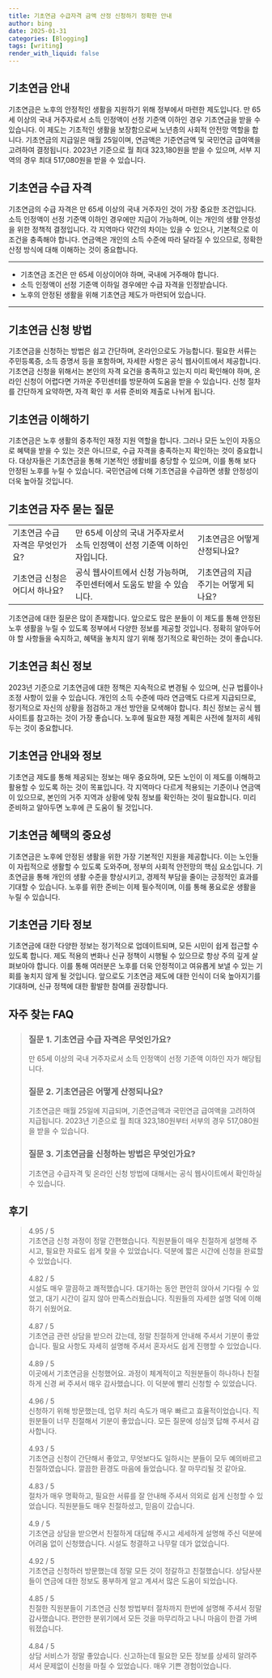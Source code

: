 ```yaml
---
title: 기초연금 수급자격 금액 산정 신청하기 정확한 안내
author: bing
date: 2025-01-31
categories: [Blogging]
tags: [writing]
render_with_liquid: false
---
```



<h2 id='기초연금_안내'>기초연금 안내</h2>

<p>기초연금은 노후의 안정적인 생활을 지원하기 위해 정부에서 마련한 제도입니다. 만 65세 이상의 국내 거주자로서 소득 인정액이 선정 기준액 이하인 경우 기초연금을 받을 수 있습니다. 이 제도는 기초적인 생활을 보장함으로써 노년층의 사회적 안전망 역할을 합니다. 기초연금의 지급일은 매월 25일이며, 연금액은 기준연금액 및 국민연금 급여액을 고려하여 결정됩니다. 2023년 기준으로 월 최대 323,180원을 받을 수 있으며, 서부 지역의 경우 최대 517,080원을 받을 수 있습니다. </p>

<h2 id='기초연금_수급자격'>기초연금 수급 자격</h2>

<p>기초연금의 수급 자격은 만 65세 이상의 국내 거주자인 것이 가장 중요한 조건입니다. 소득 인정액이 선정 기준액 이하인 경우에만 지급이 가능하며, 이는 개인의 생활 안정성을 위한 정책적 결정입니다. 각 지역마다 약간의 차이는 있을 수 있으나, 기본적으로 이 조건을 충족해야 합니다. 연금액은 개인의 소득 수준에 따라 달라질 수 있으므로, 정확한 산정 방식에 대해 이해하는 것이 중요합니다.</p>

<hr />

<ul>
    <li>기초연금 조건은 만 65세 이상이어야 하며, 국내에 거주해야 합니다.</li>
    <li>소득 인정액이 선정 기준액 이하일 경우에만 수급 자격을 인정받습니다.</li>
    <li>노후의 안정된 생활을 위해 기초연금 제도가 마련되어 있습니다.</li>
</ul>

<hr />

<h2 id='기초연금_신청방법'>기초연금 신청 방법</h2>

<p>기초연금을 신청하는 방법은 쉽고 간단하며, 온라인으로도 가능합니다. 필요한 서류는 주민등록증, 소득 증명서 등을 포함하며, 자세한 사항은 공식 웹사이트에서 제공합니다. 기초연금 신청을 위해서는 본인의 자격 요건을 충족하고 있는지 미리 확인해야 하며, 온라인 신청이 어렵다면 가까운 주민센터를 방문하여 도움을 받을 수 있습니다. 신청 절차를 간단하게 요약하면, 자격 확인 후 서류 준비와 제출로 나뉘게 됩니다.</p>

<h2 id='기초연금_이해하기'>기초연금 이해하기</h2>

<p>기초연금은 노후 생활의 중추적인 재정 지원 역할을 합니다. 그러나 모든 노인이 자동으로 혜택을 받을 수 있는 것은 아니므로, 수급 자격을 충족하는지 확인하는 것이 중요합니다. 대상자들은 기초연금을 통해 기본적인 생활비를 충당할 수 있으며, 이를 통해 보다 안정된 노후를 누릴 수 있습니다. 국민연금에 더해 기초연금을 수급하면 생활 안정성이 더욱 높아질 것입니다.</p>

<h2 id='기초연금_자주묻는질문'>기초연금 자주 묻는 질문</h2>

<table>
    <tr>
        <td>기초연금 수급 자격은 무엇인가요?</td>
        <td>만 65세 이상의 국내 거주자로서 소득 인정액이 선정 기준액 이하인 자입니다.</td>
        <td>기초연금은 어떻게 산정되나요?</td>
    </tr>
    <tr>
        <td>기초연금 신청은 어디서 하나요?</td>
        <td>공식 웹사이트에서 신청 가능하며, 주민센터에서 도움도 받을 수 있습니다.</td>
        <td>기초연금의 지급 주기는 어떻게 되나요?</td>
    </tr>
</table>

<p>기초연금에 대한 질문은 많이 존재합니다. 앞으로도 많은 분들이 이 제도를 통해 안정된 노후 생활을 누릴 수 있도록 정부에서 다양한 정보를 제공할 것입니다. 정확히 알아두어야 할 사항들을 숙지하고, 혜택을 놓치지 않기 위해 정기적으로 확인하는 것이 좋습니다.</p>

<h2 id='기초연금_최신정보'>기초연금 최신 정보</h2>

<p>2023년 기준으로 기초연금에 대한 정책은 지속적으로 변경될 수 있으며, 신규 법률이나 조정 사항이 있을 수 있습니다. 개인의 소득 수준에 따라 연금액도 다르게 지급되므로, 정기적으로 자신의 상황을 점검하고 개선 방안을 모색해야 합니다. 최신 정보는 공식 웹사이트를 참고하는 것이 가장 좋습니다. 노후에 필요한 재정 계획은 사전에 철저히 세워 두는 것이 중요합니다.</p>

<h2 id='기초연금_안내와정보'>기초연금 안내와 정보</h2>

<p>기초연금 제도를 통해 제공되는 정보는 매우 중요하며, 모든 노인이 이 제도를 이해하고 활용할 수 있도록 하는 것이 목표입니다. 각 지역마다 다르게 적용되는 기준이나 연금액이 있으므로, 본인의 거주 지역과 상황에 맞춰 정보를 확인하는 것이 필요합니다. 미리 준비하고 알아두면 노후에 큰 도움이 될 것입니다.</p>

<h2 id='기초연금_혜택의중요성'>기초연금 혜택의 중요성</h2>

<p>기초연금은 노후에 안정된 생활을 위한 가장 기본적인 지원을 제공합니다. 이는 노인들이 자립적으로 생활할 수 있도록 도와주며, 정부의 사회적 안전망의 핵심 요소입니다. 기초연금을 통해 개인의 생활 수준을 향상시키고, 경제적 부담을 줄이는 긍정적인 효과를 기대할 수 있습니다. 노후를 위한 준비는 이제 필수적이며, 이를 통해 풍요로운 생활을 누릴 수 있습니다.</p>

<h2 id='기초연금_기타정보'>기초연금 기타 정보</h2>

<p>기초연금에 대한 다양한 정보는 정기적으로 업데이트되며, 모든 시민이 쉽게 접근할 수 있도록 합니다. 제도 적용의 변화나 신규 정책이 시행될 수 있으므로 항상 주의 깊게 살펴보아야 합니다. 이를 통해 여러분은 노후를 더욱 안정적이고 여유롭게 보낼 수 있는 기회를 놓치지 않게 될 것입니다. 앞으로도 기초연금 제도에 대한 인식이 더욱 높아지기를 기대하며, 신규 정책에 대한 활발한 참여를 권장합니다.</p>


<h2 id='자주_찾는_FAQ'>자주 찾는 FAQ</h2>
<div itemscope="" itemtype="https://schema.org/FAQPage"> 
<blockquote> 
<div itemscope="" itemprop="mainEntity" itemtype="https://schema.org/Question"> 
<h3 itemprop="name">질문 1. 기초연금 수급 자격은 무엇인가요?</h3> 
<div itemscope="" itemprop="acceptedAnswer" itemtype="https://schema.org/Answer"> 
<span itemprop="text"> 
<p>만 65세 이상의 국내 거주자로서 소득 인정액이 선정 기준액 이하인 자가 해당됩니다.</p> 
</span> 
</div> 
</div> 

<div itemscope="" itemprop="mainEntity" itemtype="https://schema.org/Question"> 
<h3 itemprop="name">질문 2. 기초연금은 어떻게 산정되나요?</h3> 
<div itemscope="" itemprop="acceptedAnswer" itemtype="https://schema.org/Answer"> 
<span itemprop="text"> 
<p>기초연금은 매월 25일에 지급되며, 기준연금액과 국민연금 급여액을 고려하여 지급됩니다. 2023년 기준으로 월 최대 323,180원부터 서부의 경우 517,080원을 받을 수 있습니다.</p> 
</span> 
</div> 
</div> 

<div itemscope="" itemprop="mainEntity" itemtype="https://schema.org/Question"> 
<h3 itemprop="name">질문 3. 기초연금을 신청하는 방법은 무엇인가요?</h3> 
<div itemscope="" itemprop="acceptedAnswer" itemtype="https://schema.org/Answer"> 
<span itemprop="text"> 
<p>기초연금 수급자격 및 온라인 신청 방법에 대해서는 공식 웹사이트에서 확인하실 수 있습니다.</p> 
</span> 
</div> 
</div> 
</blockquote> 
</div>
<h2 id='후기'>후기</h2>
<div itemscope itemtype="https://schema.org/Product">
  <blockquote>
  <div itemprop="review" itemscope itemtype="https://schema.org/Review">
      <div itemprop="reviewRating" itemscope itemtype="https://schema.org/Rating"> <span itemprop="ratingValue">4.95</span> / <span itemprop="bestRating">5</span> </div>
      <span itemprop="reviewBody">기초연금 신청 과정이 정말 간편했습니다. 직원분들이 매우 친절하게 설명해 주시고, 필요한 자료도 쉽게 찾을 수 있었습니다. 덕분에 짧은 시간에 신청을 완료할 수 있었습니다.</span>
  </div>
  <br>
  <div itemprop="review" itemscope itemtype="https://schema.org/Review">
      <div itemprop="reviewRating" itemscope itemtype="https://schema.org/Rating"> <span itemprop="ratingValue">4.82</span> / <span itemprop="bestRating">5</span> </div>
      <span itemprop="reviewBody">시설도 매우 깔끔하고 쾌적했습니다. 대기하는 동안 편안히 앉아서 기다릴 수 있었고, 대기 시간이 길지 않아 만족스러웠습니다. 직원들의 자세한 설명 덕에 이해하기 쉬웠어요.</span>
  </div>
  <br>
  <div itemprop="review" itemscope itemtype="https://schema.org/Review">
      <div itemprop="reviewRating" itemscope itemtype="https://schema.org/Rating"> <span itemprop="ratingValue">4.87</span> / <span itemprop="bestRating">5</span> </div>
      <span itemprop="reviewBody">기초연금 관련 상담을 받으러 갔는데, 정말 친절하게 안내해 주셔서 기분이 좋았습니다. 필요 사항도 자세히 설명해 주셔서 혼자서도 쉽게 진행할 수 있었습니다.</span>
  </div>
  <br>
  <div itemprop="review" itemscope itemtype="https://schema.org/Review">
      <div itemprop="reviewRating" itemscope itemtype="https://schema.org/Rating"> <span itemprop="ratingValue">4.89</span> / <span itemprop="bestRating">5</span> </div>
      <span itemprop="reviewBody">이곳에서 기초연금을 신청했어요. 과정이 체계적이고 직원분들이 하나하나 친절하게 신경 써 주셔서 매우 감사했습니다. 이 덕분에 빨리 신청할 수 있었습니다.</span>
  </div>
  <br>
  <div itemprop="review" itemscope itemtype="https://schema.org/Review">
      <div itemprop="reviewRating" itemscope itemtype="https://schema.org/Rating"> <span itemprop="ratingValue">4.96</span> / <span itemprop="bestRating">5</span> </div>
      <span itemprop="reviewBody">신청하기 위해 방문했는데, 업무 처리 속도가 매우 빠르고 효율적이었습니다. 직원분들이 너무 친절해서 기분이 좋았습니다. 모든 질문에 성심껏 답해 주셔서 감사합니다.</span>
  </div>
  <br>
  <div itemprop="review" itemscope itemtype="https://schema.org/Review">
      <div itemprop="reviewRating" itemscope itemtype="https://schema.org/Rating"> <span itemprop="ratingValue">4.93</span> / <span itemprop="bestRating">5</span> </div>
      <span itemprop="reviewBody">기초연금 신청이 간단해서 좋았고, 무엇보다도 일하시는 분들이 모두 예의바르고 친절하였습니다. 깔끔한 환경도 마음에 들었습니다. 잘 마무리될 것 같아요.</span>
  </div>
  <br>
  <div itemprop="review" itemscope itemtype="https://schema.org/Review">
      <div itemprop="reviewRating" itemscope itemtype="https://schema.org/Rating"> <span itemprop="ratingValue">4.83</span> / <span itemprop="bestRating">5</span> </div>
      <span itemprop="reviewBody">절차가 매우 명확하고, 필요한 서류를 잘 안내해 주셔서 의외로 쉽게 신청할 수 있었습니다. 직원분들도 매우 친절하셨고, 믿음이 갔습니다.</span>
  </div>
  <br>
  <div itemprop="review" itemscope itemtype="https://schema.org/Review">
      <div itemprop="reviewRating" itemscope itemtype="https://schema.org/Rating"> <span itemprop="ratingValue">4.9</span> / <span itemprop="bestRating">5</span> </div>
      <span itemprop="reviewBody">기초연금 상담을 받으면서 친절하게 대답해 주시고 세세하게 설명해 주신 덕분에 어려움 없이 신청했습니다. 시설도 청결하고 나무랄 데가 없었습니다.</span>
  </div>
  <br>
  <div itemprop="review" itemscope itemtype="https://schema.org/Review">
      <div itemprop="reviewRating" itemscope itemtype="https://schema.org/Rating"> <span itemprop="ratingValue">4.92</span> / <span itemprop="bestRating">5</span> </div>
      <span itemprop="reviewBody">기초연금 신청하러 방문했는데 정말 모든 것이 정갈하고 친절했습니다. 상담사분들이 연금에 대한 정보도 풍부하게 알고 계셔서 많은 도움이 되었습니다.</span>
  </div>
  <br>
  <div itemprop="review" itemscope itemtype="https://schema.org/Review">
      <div itemprop="reviewRating" itemscope itemtype="https://schema.org/Rating"> <span itemprop="ratingValue">4.85</span> / <span itemprop="bestRating">5</span> </div>
      <span itemprop="reviewBody">친절한 직원분들이 기초연금 신청 방법부터 절차까지 한번에 설명해 주셔서 정말 감사했습니다. 편안한 분위기에서 모든 것을 마무리하고 나니 마음이 한결 가벼워졌습니다.</span>
  </div>
  <br>
  <div itemprop="review" itemscope itemtype="https://schema.org/Review">
      <div itemprop="reviewRating" itemscope itemtype="https://schema.org/Rating"> <span itemprop="ratingValue">4.84</span> / <span itemprop="bestRating">5</span> </div>
      <span itemprop="reviewBody">상담 서비스가 정말 좋았습니다. 신고하는데 필요한 모든 정보를 상세히 알려주셔서 문제없이 신청을 마칠 수 있었습니다. 매우 기쁜 경험이었습니다.</span>
  </div>
  </blockquote>
</div>
